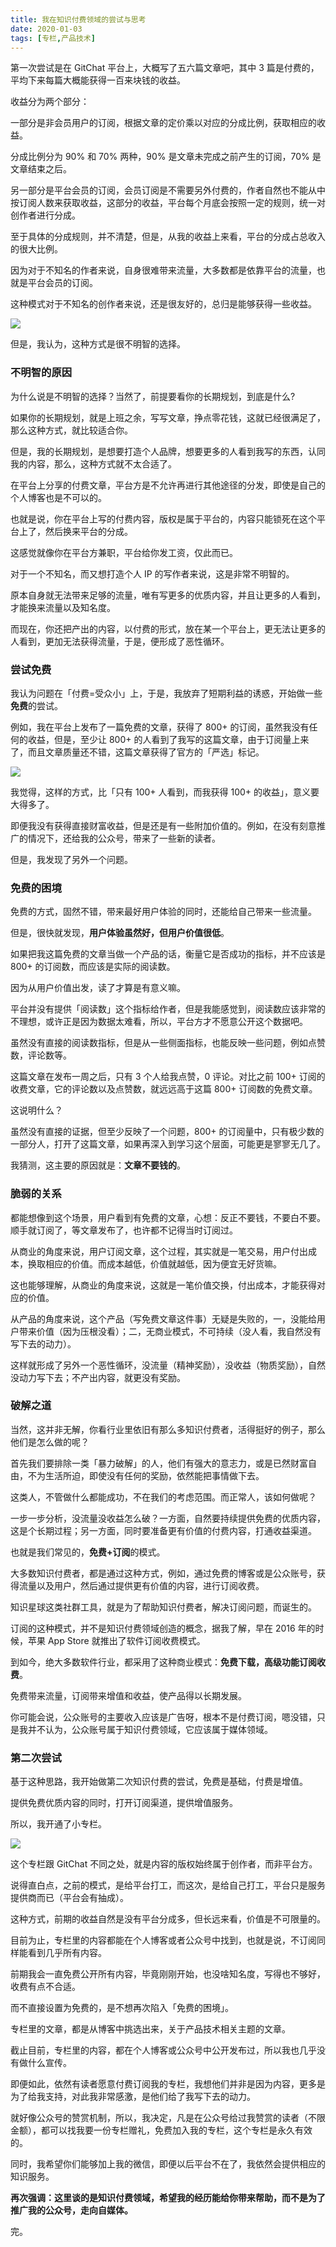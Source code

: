 ```yaml
---
title: 我在知识付费领域的尝试与思考
date: 2020-01-03
tags: [专栏,产品技术]
---
```


第一次尝试是在 GitChat 平台上，大概写了五六篇文章吧，其中 3 篇是付费的，平均下来每篇大概能获得一百来块钱的收益。

收益分为两个部分：

一部分是非会员用户的订阅，根据文章的定价乘以对应的分成比例，获取相应的收益。

分成比例分为 90% 和 70% 两种，90% 是文章未完成之前产生的订阅，70% 是文章结束之后。

另一部分是平台会员的订阅，会员订阅是不需要另外付费的，作者自然也不能从中按订阅人数来获取收益，这部分的收益，平台每个月底会按照一定的规则，统一对创作者进行分成。

至于具体的分成规则，并不清楚，但是，从我的收益上来看，平台的分成占总收入的很大比例。

因为对于不知名的作者来说，自身很难带来流量，大多数都是依靠平台的流量，也就是平台会员的订阅。

这种模式对于不知名的创作者来说，还是很友好的，总归是能够获得一些收益。

![](./_image/shouyi.jpg)

但是，我认为，这种方式是很不明智的选择。

### 不明智的原因

为什么说是不明智的选择？当然了，前提要看你的长期规划，到底是什么?

如果你的长期规划，就是上班之余，写写文章，挣点零花钱，这就已经很满足了，那么这种方式，就比较适合你。

但是，我的长期规划，是想要打造个人品牌，想要更多的人看到我写的东西，认同我的内容，那么，这种方式就不太合适了。

在平台上分享的付费文章，平台方是不允许再进行其他途径的分发，即使是自己的个人博客也是不可以的。

也就是说，你在平台上写的付费内容，版权是属于平台的，内容只能锁死在这个平台上了，然后换来平台的分成。

这感觉就像你在平台方兼职，平台给你发工资，仅此而已。

对于一个不知名，而又想打造个人 IP 的写作者来说，这是非常不明智的。

原本自身就无法带来足够的流量，唯有写更多的优质内容，并且让更多的人看到，才能换来流量以及知名度。

而现在，你还把产出的内容，以付费的形式，放在某一个平台上，更无法让更多的人看到，更加无法获得流量，于是，便形成了恶性循环。

### 尝试免费

我认为问题在「付费=受众小」上，于是，我放弃了短期利益的诱惑，开始做一些**免费**的尝试。

例如，我在平台上发布了一篇免费的文章，获得了 800+ 的订阅，虽然我没有任何的收益，但是，至少让 800+ 的人看到了我写的这篇文章，由于订阅量上来了，而且文章质量还不错，这篇文章获得了官方的「严选」标记。

![](./_image/mianfeichat.jpg)

我觉得，这样的方式，比「只有 100+ 人看到，而我获得 100+ 的收益」，意义要大得多了。

即便我没有获得直接财富收益，但是还是有一些附加价值的。例如，在没有刻意推广的情况下，还给我的公众号，带来了一些新的读者。

但是，我发现了另外一个问题。

### 免费的困境

免费的方式，固然不错，带来最好用户体验的同时，还能给自己带来一些流量。

但是，很快就发现，**用户体验虽然好，但用户价值很低**。

如果把我这篇免费的文章当做一个产品的话，衡量它是否成功的指标，并不应该是 800+ 的订阅数，而应该是实际的阅读数。

因为从用户价值出发，读了才算是有意义嘛。

平台并没有提供「阅读数」这个指标给作者，但是我能感觉到，阅读数应该非常的不理想，或许正是因为数据太难看，所以，平台方才不愿意公开这个数据吧。

虽然没有直接的阅读数指标，但是从一些侧面指标，也能反映一些问题，例如点赞数，评论数等。

这篇文章在发布一周之后，只有 3 个人给我点赞，0 评论。对比之前 100+ 订阅的收费文章，它的评论数以及点赞数，就远远高于这篇 800+ 订阅数的免费文章。

这说明什么？

虽然没有直接的证据，但至少反映了一个问题，800+ 的订阅量中，只有极少数的一部分人，打开了这篇文章，如果再深入到学习这个层面，可能更是寥寥无几了。

我猜测，这主要的原因就是：**文章不要钱的**。

### 脆弱的关系

都能想像到这个场景，用户看到有免费的文章，心想：反正不要钱，不要白不要。顺手就订阅了，等文章发布了，也许都不记得当时订阅过。

从商业的角度来说，用户订阅文章，这个过程，其实就是一笔交易，用户付出成本，换取相应的价值。而成本越低，价值就越低，因为便宜无好货嘛。

这也能够理解，从商业的角度来说，这就是一笔价值交换，付出成本，才能获得对应的价值。

从产品的角度来说，这个产品（写免费文章这件事）无疑是失败的，一，没能给用户带来价值（因为压根没看）；二，无商业模式，不可持续（没人看，我自然没有写下去的动力）。

这样就形成了另外一个恶性循环，没流量（精神奖励），没收益（物质奖励），自然没动力写下去；不产出内容，就更没有奖励。

### 破解之道
当然，这并非无解，你看行业里依旧有那么多知识付费者，活得挺好的例子，那么他们是怎么做的呢？

首先我们要排除一类「暴力破解」的人，他们有强大的意志力，或是已然财富自由，不为生活所迫，即使没有任何的奖励，依然能把事情做下去。

这类人，不管做什么都能成功，不在我们的考虑范围。而正常人，该如何做呢？

一步一步分析，没流量没收益怎么破？一方面，自然要持续提供免费的优质内容，这是个长期过程；另一方面，同时要准备更有价值的付费内容，打通收益渠道。

也就是我们常见的，**免费+订阅**的模式。

大多数知识付费者，都是通过这种方式，例如，通过免费的博客或是公众账号，获得流量以及用户，然后通过提供更有价值的内容，进行订阅收费。

知识星球这类社群工具，就是为了帮助知识付费者，解决订阅问题，而诞生的。

订阅的这种模式，并不是知识付费领域创造的概念，据我了解，早在 2016 年的时候，苹果 App Store 就推出了软件订阅收费模式。

到如今，绝大多数软件行业，都采用了这种商业模式：**免费下载，高级功能订阅收费**。

免费带来流量，订阅带来增值和收益，使产品得以长期发展。

你可能会说，公众账号的主要收入应该是广告呀，根本不是付费订阅，嗯没错，只是我并不认为，公众账号属于知识付费领域，它应该属于媒体领域。

### 第二次尝试

基于这种思路，我开始做第二次知识付费的尝试，免费是基础，付费是增值。

提供免费优质内容的同时，打开订阅渠道，提供增值服务。

所以，我开通了小专栏。

![](./_image/xiaozhuanlan.png)

这个专栏跟 GitChat 不同之处，就是内容的版权始终属于创作者，而非平台方。

说得直白点，之前的模式，是给平台打工，而这次，是给自己打工，平台只是服务提供商而已（平台会有抽成）。

这种方式，前期的收益自然是没有平台分成多，但长远来看，价值是不可限量的。

目前为止，专栏里的内容都能在个人博客或者公众号中找到，也就是说，不订阅同样能看到几乎所有内容。

前期我会一直免费公开所有内容，毕竟刚刚开始，也没啥知名度，写得也不够好，收费有点不合适。

而不直接设置为免费的，是不想再次陷入「免费的困境」。

专栏里的文章，都是从博客中挑选出来，关于产品技术相关主题的文章。

截止目前，专栏里的内容，都在个人博客或公众号中公开发布过，所以我也几乎没有做什么宣传。

即便如此，依然有读者愿意付费订阅我的专栏，我想他们并非是因为内容，更多是为了给我支持，对此我非常感激，是他们给了我写下去的动力。

就好像公众号的赞赏机制，所以，我决定，凡是在公众号给过我赞赏的读者（不限金额），都可以找我要一份专栏赠礼，免费加入我的专栏，这个专栏是永久有效的。

同时，我希望你们能够加上我的微信，即便以后平台不在了，我依然会提供相应的知识服务。

**再次强调：这里谈的是知识付费领域，希望我的经历能给你带来帮助，而不是为了推广我的公众号，走向自媒体。**

完。

